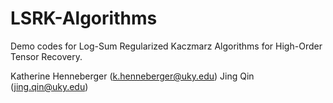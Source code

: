 # LSRK-Algorithms


Demo codes for Log-Sum Regularized Kaczmarz Algorithms for High-Order Tensor Recovery.

Katherine Henneberger (k.henneberger@uky.edu)
Jing Qin (jing.qin@uky.edu)
